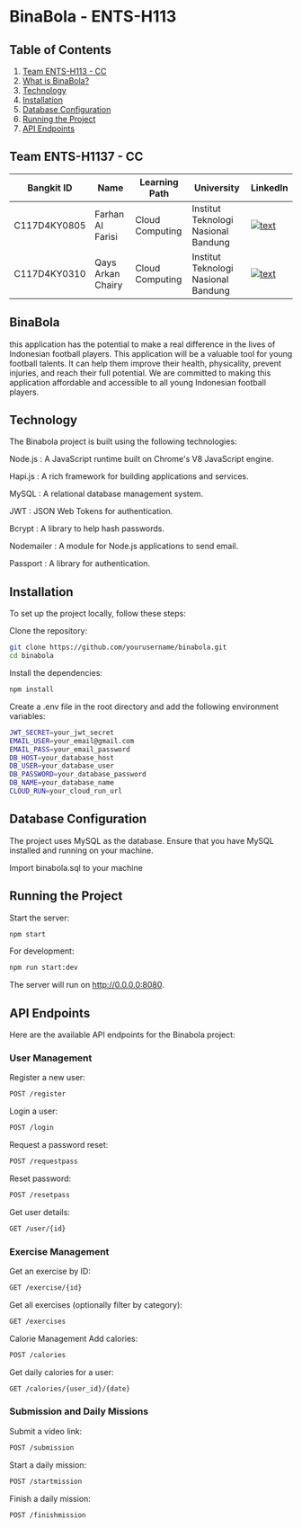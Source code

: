 # BinaBola - ENTS-H113
## Table of Contents

1. [Team ENTS-H113 - CC](#Team-ENTS-H113---CC)
2. [What is BinaBola?](#BinaBola)
3. [Technology](#Technology)
4. [Installation](#Installation)
5. [Database Configuration](#Database-Configuration)
6. [Running the Project](#Running-the-Project)
7. [API Endpoints](#API-Endpoints)


## Team ENTS-H1137 - CC

| Bangkit ID | Name | Learning Path | University |LinkedIn |
| ---      | ---       | ---       | ---       | ---       |
| C117D4KY0805 | Farhan Al Farisi | Cloud Computing | 	Institut Teknologi Nasional Bandung | [![text](https://img.shields.io/badge/LinkedIn-0077B5?style=for-the-badge&logo=linkedin&logoColor=white)](https://www.linkedin.com/in/farhan-al-farisi-744499196/) |
| C117D4KY0310 | Qays Arkan Chairy |  Cloud Computing | Institut Teknologi Nasional Bandung | [![text](https://img.shields.io/badge/LinkedIn-0077B5?style=for-the-badge&logo=linkedin&logoColor=white)](https://www.linkedin.com/in/qaysarkan/) |

## BinaBola

this application has the potential to make a real difference in the lives of Indonesian football players. This application will be a valuable tool for young football talents. It can help them improve their health, physicality, prevent injuries, and reach their full potential. We are committed to making this application affordable and accessible to all young Indonesian football players.

## Technology
The Binabola project is built using the following technologies:

Node.js    : A JavaScript runtime built on Chrome's V8 JavaScript engine.

Hapi.js    : A rich framework for building applications and services.

MySQL      : A relational database management system.

JWT        : JSON Web Tokens for authentication.

Bcrypt     : A library to help hash passwords.

Nodemailer : A module for Node.js applications to send email.

Passport   : A library for authentication.

## Installation

To set up the project locally, follow these steps:

Clone the repository:

```bash
git clone https://github.com/yourusername/binabola.git
cd binabola
```

Install the dependencies:

```bash
npm install
```

Create a .env file in the root directory and add the following environment variables:

```bash
JWT_SECRET=your_jwt_secret
EMAIL_USER=your_email@gmail.com
EMAIL_PASS=your_email_password
DB_HOST=your_database_host
DB_USER=your_database_user
DB_PASSWORD=your_database_password
DB_NAME=your_database_name
CLOUD_RUN=your_cloud_run_url
```

## Database Configuration

The project uses MySQL as the database. Ensure that you have MySQL installed and running on your machine.

Import binabola.sql to your machine

## Running the Project

Start the server:

```bash
npm start
```
For development:

```bash
npm run start:dev
```
The server will run on http://0.0.0.0:8080.

## API Endpoints

Here are the available API endpoints for the Binabola project:

### User Management

Register a new user:

``` bash
POST /register
```

Login a user:

``` bash
POST /login
```

Request a password reset:

``` bash
POST /requestpass
```

Reset password:

``` bash
POST /resetpass
```

Get user details:

``` bash
GET /user/{id}
```

### Exercise Management

Get an exercise by ID:

``` bash
GET /exercise/{id}
```

Get all exercises (optionally filter by category):

``` bash
GET /exercises
```

Calorie Management
Add calories:

``` bash
POST /calories
```

Get daily calories for a user:

``` bash
GET /calories/{user_id}/{date}
```

### Submission and Daily Missions

Submit a video link:

``` bash
POST /submission
```

Start a daily mission:

``` bash
POST /startmission
```

Finish a daily mission:

``` bash
POST /finishmission
```
